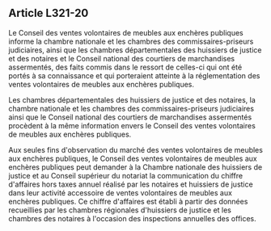 Article L321-20
----
Le Conseil des ventes volontaires de meubles aux enchères publiques informe la
chambre nationale et les chambres des commissaires-priseurs judiciaires, ainsi
que les chambres départementales des huissiers de justice et des notaires et le
Conseil national des courtiers de marchandises assermentés, des faits commis
dans le ressort de celles-ci qui ont été portés à sa connaissance et qui
porteraient atteinte à la réglementation des ventes volontaires de meubles aux
enchères publiques.

Les chambres départementales des huissiers de justice et des notaires, la
chambre nationale et les chambres des commissaires-priseurs judiciaires ainsi
que le Conseil national des courtiers de marchandises assermentés procèdent à la
même information envers le Conseil des ventes volontaires de meubles aux
enchères publiques.

Aux seules fins d'observation du marché des ventes volontaires de meubles aux
enchères publiques, le Conseil des ventes volontaires de meubles aux enchères
publiques peut demander à la Chambre nationale des huissiers de justice et au
Conseil supérieur du notariat la communication du chiffre d'affaires hors taxes
annuel réalisé par les notaires et huissiers de justice dans leur activité
accessoire de ventes volontaires de meubles aux enchères publiques. Ce chiffre
d'affaires est établi à partir des données recueillies par les chambres
régionales d'huissiers de justice et les chambres des notaires à l'occasion des
inspections annuelles des offices.
